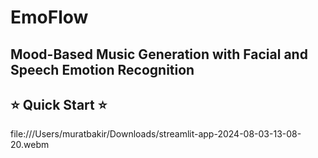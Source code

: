 # EmoFlow
## Mood-Based Music Generation with Facial and Speech Emotion Recognition

## ⭐  Quick Start  ⭐

</div>

file:///Users/muratbakir/Downloads/streamlit-app-2024-08-03-13-08-20.webm

